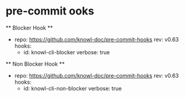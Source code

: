 # pre-commit ooks
 
** Blocker Hook **
-   repo: https://github.com/knowl-doc/pre-commit-hooks
    rev: v0.63
    hooks:
    -   id: knowl-cli-blocker
        verbose: true
        
        
** Non Blocker Hook **
-   repo: https://github.com/knowl-doc/pre-commit-hooks
    rev: v0.63
    hooks:
    -   id: knowl-cli-non-blocker
        verbose: true
        
